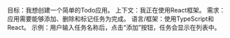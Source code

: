 目标：我想创建一个简单的Todo应用。
上下文：我正在使用React框架。
需求：应用需要能够添加、删除和标记任务为完成。
语言/框架：使用TypeScript和React。
示例：用户输入任务名称后，点击“添加”按钮，任务会显示在列表中。
